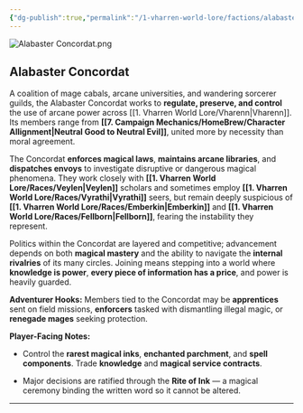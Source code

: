 ```yaml
---
{"dg-publish":true,"permalink":"/1-vharren-world-lore/factions/alabaster-concordat/"}
---
```



![Alabaster Concordat.png](/img/user/z.%20Assets/Alabaster%20Concordat.png)
##  **Alabaster Concordat**

A coalition of mage cabals, arcane universities, and wandering sorcerer guilds, the Alabaster Concordat works to **regulate, preserve, and control** the use of arcane power across [[1. Vharren World Lore/Vharenn\|Vharenn]]. Its members range from **[[7. Campaign Mechanics/HomeBrew/Character Allignment\|Neutral Good to Neutral Evil]]**, united more by necessity than moral agreement.

The Concordat **enforces magical laws**, **maintains arcane libraries**, and **dispatches envoys** to investigate disruptive or dangerous magical phenomena. They work closely with **[[1. Vharren World Lore/Races/Veylen\|Veylen]]** scholars and sometimes employ **[[1. Vharren World Lore/Races/Vyrathi\|Vyrathi]]** seers, but remain deeply suspicious of **[[1. Vharren World Lore/Races/Emberkin\|Emberkin]]** and **[[1. Vharren World Lore/Races/Fellborn\|Fellborn]]**, fearing the instability they represent.

Politics within the Concordat are layered and competitive; advancement depends on both **magical mastery** and the ability to navigate the **internal rivalries** of its many circles. Joining means stepping into a world where **knowledge is power**, **every piece of information has a price**, and power is heavily guarded.

**Adventurer Hooks:** Members tied to the Concordat may be **apprentices** sent on field missions, **enforcers** tasked with dismantling illegal magic, or **renegade mages** seeking protection.

**Player-Facing Notes:**

- Control the **rarest magical inks**, **enchanted parchment**, and **spell components**. Trade **knowledge** and **magical service contracts**.
    
- Major decisions are ratified through the **Rite of Ink** — a magical ceremony binding the written word so it cannot be altered.
    

---


